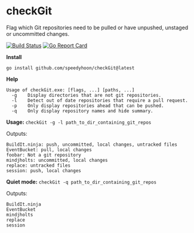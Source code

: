 # checkGit
Flag which Git repositories need to be pulled or have unpushed, unstaged or uncommitted changes.

[![Build Status](https://travis-ci.org/speedyhoon/checkGit.svg?branch=master)](https://travis-ci.org/speedyhoon/checkGit)
[![Go Report Card](https://goreportcard.com/badge/github.com/speedyhoon/checkGit)](https://goreportcard.com/report/github.com/speedyhoon/checkGit)

**Install**
```
go install github.com/speedyhoon/checkGit@latest
```

**Help**
```
Usage of checkGit.exe: [flags, ...] [paths, ...]
  -g    Display directories that are not git repositories.
  -l    Detect out of date repositories that require a pull request.
  -p    Only display repositories ahead that can be pushed.
  -q    Only display repository names and hide summary.
```

**Usage:** ```checkGit -g -l path_to_dir_containing_git_repos```

Outputs:
```
BuildIt.ninja: push, uncommitted, local changes, untracked files
EventBucket: pull, local changes
foobar: Not a git repository
mindjholts: uncommitted, local changes
replace: untracked files
session: push, local changes
```

**Quiet mode:** ```checkGit -q path_to_dir_containing_git_repos```

Outputs:
```
BuildIt.ninja
EventBucket
mindjholts
replace
session
```

